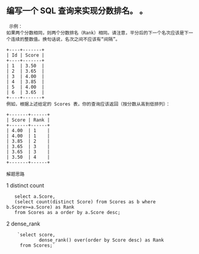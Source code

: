 ## 编写一个 SQL 查询来实现分数排名。 。     
     示例：
    如果两个分数相同，则两个分数排名（Rank）相同。请注意，平分后的下一个名次应该是下一个连续的整数值。换句话说，名次之间不应该有“间隔”。
    
    +----+-------+
    | Id | Score |
    +----+-------+
    | 1  | 3.50  |
    | 2  | 3.65  |
    | 3  | 4.00  |
    | 4  | 3.85  |
    | 5  | 4.00  |
    | 6  | 3.65  |
    +----+-------+
    例如，根据上述给定的 Scores 表，你的查询应该返回（按分数从高到低排列）：
    
    +-------+------+
    | Score | Rank |
    +-------+------+
    | 4.00  | 1    |
    | 4.00  | 1    |
    | 3.85  | 2    |
    | 3.65  | 3    |
    | 3.65  | 3    |
    | 3.50  | 4    |
    +-------+------+
    
`解题思路`

1 distinct count

       select a.Score,
       (select count(distinct Score) from Scores as b where b.Score>=a.Score) as Rank
       from Scores as a order by a.Score desc;
     
2   dense_rank

        `select score, 
                dense_rank() over(order by Score desc) as Rank
         from Scores;`
    